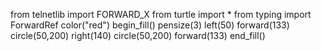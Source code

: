 from telnetlib import FORWARD_X
from turtle import *
from typing import ForwardRef
color("red")
begin_fill()
pensize(3)
left(50)
forward(133)
circle(50,200)
right(140)
circle(50,200)
forward(133)
end_fill()
